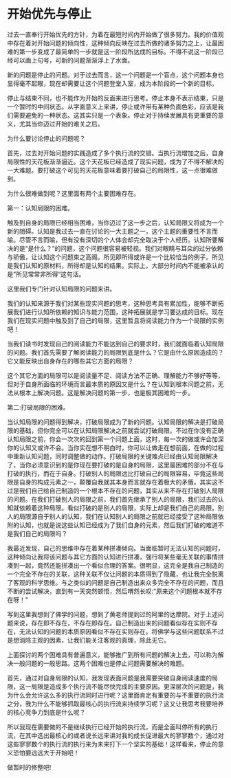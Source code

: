 # 开始优先与停止

过去一直奉行开始优先的方针，为着在最短时间内开始做了很多努力。我的价值观中存在着对开始问题的倾向性，这种倾向反映在过去所做的诸多努力之上，让最困难的第一步变成了最简单的一步就是这一阶段所达成的目标。不得不说这一阶段已经可以画上句号，可新的问题渐渐浮上了水面。

新的问题是停止的问题。对于过去而言，这一个问题是一个盲点，这个问题本身也显得毫不起眼，现在却需要让这个问题登堂入室，成为本阶段的一个新的目标。

停止与结束不同，也不能作为开始的反面来进行思考。停止本身不表示结束，只是一个暂时的中间状态。从字面意义上来讲，停止或许带有某种负面色彩，应该是我们需要避免的一种状态。这其实只是一个表象。停止对于持续发展具有更重要的意义，尤其当你迈过开始的难关之后。

为什么要讨论停止的问题呢？

首先，过去对开始问题的实践造成了多个执行流的交错。当执行流增加之后，自身局限性的天花板渐渐逼近。这个天花板已经造成了现实问题，成为了不得不解决的一大难题。要打破这个可见的天花板意味着要打破自己的局限性，这一点很难做到。

为什么很难做到呢？这里面有两个主要困难存在。

第一：认知局限的困难。

触及到自身的局限已经相当困难，当你迈过了这一步之后，认知局限又将成为一个新的阻碍。认知是我过去一直在讨论的一大主题之一，这个主题的重要性不言而喻。尽管不言而喻，但有没有深切的个人体会却完全取决于个人经历。认知所要解决的是“是什么？”的问题，这个问题很容易被轻视。我们对眼睛与耳朵的过分依赖与骄傲，让认知这个问题束之高阁。所见即所得或许是一个比较恰当的例子。所见是我们认知的原材料，所得却是认知的结果。实际上，大部分时间内不能被承认的是”所见常常非所得“这句话。

这里我们专门针对认知局限的问题来讲。

我们的认知来源于我们对某些现实问题的思考，这种思考具有累加性，能够不断拓展我们进行认知所依赖的知识与能力范围，这种拓展就是学习要达成的目标。现在我们在现实问题中触及到了自己的局限，这里暂且将阅读能力作为一个局限的实例吧！

当我们读书时发现自己的阅读能力不能达到自己的要求时，我们就面临着认知局限的问题。我们首先需要了解阅读能力的局限到底是什么？它是由什么原因造成的？它又能反映出自身存在的哪些其它方面的局限？

这个其它方面的局限可以是阅读量不足、阅读方法不正确、理解能力不够好等等，但对于自身所面临的环境而言最本质的原因又是什么？在认知到根本问题之前，无法从根本上解决问题。这是解决问题的第一步，也是极其困难的一步。

第二:打破局限的困难。

当认知局限的问题得到解决，打破局限成为了新的问题。认知局限的解决是打破局限的基础，但你完全可以在认知局限解决之前就尝试打破局限。不过在你没有正确认知局限之前，你会一次次的回到第一个问题上面，这时，每一次的做或许会加深你的认知又或许不会。当你实在想不明白时，你可以让做走在想前面，在做的过程中重新认知问题，同时调整做的动作。打破局限的关键难点已经由认知局限解决了，当你必须意识到的是你现在要打破的是自身的局限，这里最困难的部分不在与打破的执行，而在于自身。打破别人的局限远比打破自己的局限容易，毕竟这些局限是自身的构成元素之一，颠覆自我就其本身而言就存在着极大的矛盾。其实这不过是我们自己给自己制造的一个根本不存在的问题，其实从来不存在打破别人局限的问题。在我们打破别人的局限之前，我们首先继承了别人的局限，我们过去的认知就依赖着这种局限。看似打破的是别人的局限，实际上却是我们自己的局限。别人的局限源自于别人的认知，我们在认知别人的局限之前就已经接受了这种局限依附的认知，也就是说这些认知已经成为了我们自身的元素，然后我们打破的难道不是我们自己的局限吗？

我最近发现，自己的思维中存在着某种拼凑倾向。当面临暂时无法认知的问题时，这种倾向让我将该问题与其它方面的认知进行拼凑，强行将某些毫无关联的事情拼凑到一起，竟然还能拼凑出一个看似合理的答案。很明显，这完全是我自己制造的一个完全不存在的关联，这种关联不仅让问题的本质得到了隐藏，也让我完全脱离了客观的科学思维。与之类似的问题是自己制造出来众多完全不存在的问题，而且不断的尝试解决，直到有一天突然顿悟，然后喟然长叹:"原来这个问题根本就不存在呀！"　

写到这里我想到了佛学的问题，想到了黄老师提到过的阿里的达摩院。对于上述问题来说，存在即不存在，不存在即存在。自己制造出来的问题看似存在实则不存在，无法认知的问题的本质原因看似不存在实则存在。将佛学与这些问题联系不过是想消除主观的因素，让我们能关注客观的真理，除此无它。

上面探讨的两个困难具有普遍意义，能够推广到所有问题的解决上去，可以称为解决一般问题的一般思路。这两个困难也是停止问题需要解决的难题。

首先，通过对自身局限的认知，我发现表面问题是我需要突破自身阅读速度的局限，这一局限是造成多个执行流不能尽快完成的主要原因。更深层次的问题是，我为什么会允许这么多的执行流同时进行呢？这里面肯定有重要的与不重要的执行流之分，我为什么不能够抓取最核心的执行流来持续学习呢？这又让我思考我要培养的核心竞争力到底是什么呢？

所以我现在需要做的不是继续执行已经开始的执行流，而是全面叫停所有的执行流，在其中选出最核心的或者说长远来讲对我的成长促进最大的寥寥数个，通过对这些寥寥数个的执行流的执行来为未来打下一个坚实的基础！这样看来，停止的意义恐怕要远远大于开始吧！

做暂时的修整吧!

